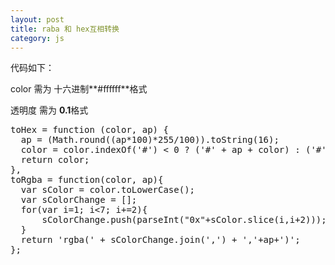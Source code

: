 ```yaml
---
layout: post
title: raba 和 hex互相转换
category: js
---
```



代码如下：

color 需为 十六进制**#ffffff**格式

透明度 需为 **0.1**格式


<pre>
toHex = function (color, ap) {
  ap = (Math.round((ap*100)*255/100)).toString(16);
  color = color.indexOf('#') < 0 ? ('#' + ap + color) : ('#'+ ap + color.substring(1, color.length));
  return color;
},
toRgba = function(color, ap){
  var sColor = color.toLowerCase();
  var sColorChange = [];
  for(var i=1; i<7; i+=2){
      sColorChange.push(parseInt("0x"+sColor.slice(i,i+2)));
  }
  return 'rgba(' + sColorChange.join(',') + ','+ap+')';
};
</pre>
